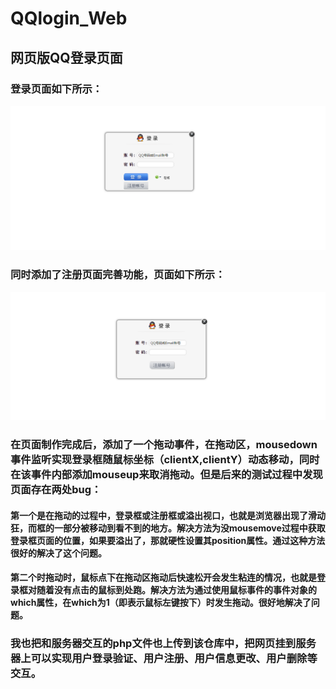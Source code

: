 # QQlogin_Web
## 网页版QQ登录页面
### 登录页面如下所示：
![Image text](https://github.com/Ts799498164/image-folder/blob/master/qqlogin.png)
### 同时添加了注册页面完善功能，页面如下所示：
![Image text](https://github.com/Ts799498164/image-folder/blob/master/qqregister.png)
### 在页面制作完成后，添加了一个拖动事件，在拖动区，mousedown事件监听实现登录框随鼠标坐标（clientX,clientY）动态移动，同时在该事件内部添加mouseup来取消拖动。但是后来的测试过程中发现页面存在两处bug：  
#### 第一个是在拖动的过程中，登录框或注册框或溢出视口，也就是浏览器出现了滑动狂，而框的一部分被移动到看不到的地方。解决方法为没mousemove过程中获取登录框页面的位置，如果要溢出了，那就硬性设置其position属性。通过这种方法很好的解决了这个问题。    
#### 第二个时拖动时，鼠标点下在拖动区拖动后快速松开会发生粘连的情况，也就是登录框对随着没有点击的鼠标到处跑。解决方法为通过使用鼠标事件的事件对象的which属性，在which为1（即表示鼠标左键按下）时发生拖动。很好地解决了问题。   
### 我也把和服务器交互的php文件也上传到该仓库中，把网页挂到服务器上可以实现用户登录验证、用户注册、用户信息更改、用户删除等交互。
